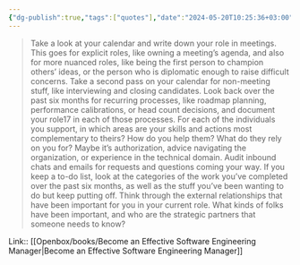 ```yaml
---
{"dg-publish":true,"tags":["quotes"],"date":"2024-05-20T10:25:36+03:00","title":"calendar to find your roles on positions","modified_at":"2024-05-20T10:25:44+03:00","aliases":"calendar to find your roles on positions","dg-path":"/quotes/202405201025.md","permalink":"/quotes/202405201025/","dgPassFrontmatter":true}
---
```



> Take a look at your calendar and write down your role in meetings. This goes for explicit roles, like owning a meeting’s agenda, and also for more nuanced roles, like being the first person to champion others’ ideas, or the person who is diplomatic enough to raise difficult concerns.
Take a second pass on your calendar for non-meeting stuff, like interviewing and closing candidates.
Look back over the past six months for recurring processes, like roadmap planning, performance calibrations, or head count decisions, and document your role17 in each of those processes.
For each of the individuals you support, in which areas are your skills and actions most complementary to theirs? How do you help them? What do they rely on you for? Maybe it’s authorization, advice navigating the organization, or experience in the technical domain.
Audit inbound chats and emails for requests and questions coming your way.
If you keep a to-do list, look at the categories of the work you’ve completed over the past six months, as well as the stuff you’ve been wanting to do but keep putting off.
Think through the external relationships that have been important for you in your current role. What kinds of folks have been important, and who are the strategic partners that someone needs to know?


Link:: [[Openbox/books/Become an Effective Software Engineering Manager\|Become an Effective Software Engineering Manager]]
